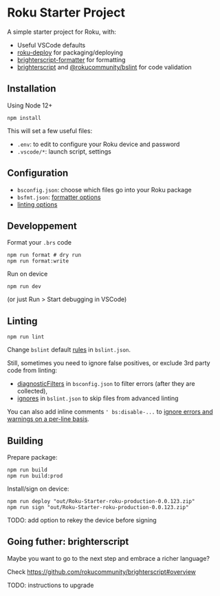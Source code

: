 # Roku Starter Project

A simple starter project for Roku, with:

- Useful VSCode defaults
- [roku-deploy](https://github.com/rokucommunity/roku-deploy) for packaging/deploying
- [brighterscript-formatter](https://github.com/rokucommunity/brighterscript-formatter) for formatting
- [brighterscript](https://github.com/rokucommunity/brighterscript) and [@rokucommunity/bslint](https://github.com/rokucommunity/bslint) for code validation

## Installation

Using Node 12+

```
npm install
```

This will set a few useful files:

- `.env`: to edit to configure your Roku device and password
- `.vscode/*`: launch script, settings

## Configuration

- `bsconfig.json`: choose which files go into your Roku package
- `bsfmt.json`: [formatter options](https://github.com/rokucommunity/brighterscript-formatter#bsfmtjson-options)
- [linting options](https://github.com/rokucommunity/bslint#plugin-configuration)

## Developpement

Format your `.brs` code

```
npm run format # dry run
npm run format:write
```

Run on device

```
npm run dev
```

(or just Run > Start debugging in VSCode)

## Linting

```
npm run lint
```

Change `bslint` default [rules](https://github.com/rokucommunity/bslint#plugin-configuration) in `bslint.json`.

Still, sometimes you need to ignore false positives, or exclude 3rd party code from linting:

- [diagnosticFilters](https://github.com/rokucommunity/brighterscript#bsconfigjson-options) in `bsconfig.json` to filter errors (after they are collected),
- [ignores](https://github.com/rokucommunity/bslint#plugin-configuration) in `bslint.json` to skip files from advanced linting

You can also add inline comments `' bs:disable-...` to [ignore errors and warnings on a per-line basis](https://github.com/rokucommunity/brighterscript#ignore-errors-and-warnings-on-a-per-line-basis).

## Building

Prepare package:

```
npm run build
npm run build:prod
```

Install/sign on device:

```
npm run deploy "out/Roku-Starter-roku-production-0.0.123.zip"
npm run sign "out/Roku-Starter-roku-production-0.0.123.zip"
```

TODO: add option to rekey the device before signing

## Going futher: brighterscript

Maybe you want to go to the next step and embrace a richer language?

Check https://github.com/rokucommunity/brighterscript#overview

TODO: instructions to upgrade
